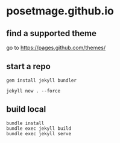 # posetmage.github.io


## find a supported theme

go to https://pages.github.com/themes/

## start a repo
```
gem install jekyll bundler

jekyll new . --force
```

## build local
```
bundle install
bundle exec jekyll build
bundle exec jekyll serve
```